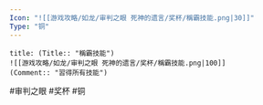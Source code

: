 ```yaml
---
Icon: "![[游戏攻略/如龙/审判之眼 死神的遗言/奖杯/稱霸技能.png|30]]"
Type: "铜"
---
```

```ad-common-bronze-trophy
title: (Title:: "稱霸技能")
![[游戏攻略/如龙/审判之眼 死神的遗言/奖杯/稱霸技能.png|100]]
(Comment:: "習得所有技能")
```

#审判之眼 #奖杯 #铜
